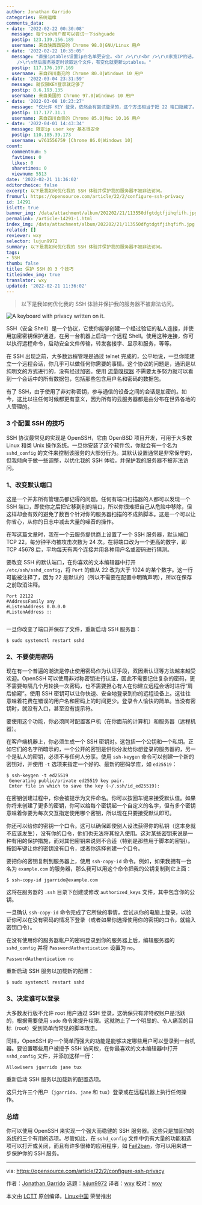 ```yaml
---
author: Jonathan Garrido
categories: 系统运维
comments_data:
- date: '2022-02-22 00:30:08'
  message: 每个ssh用户都可以尝试一下sshguade
  postip: 123.139.156.189
  username: 来自陕西西安的 Chrome 98.0|GNU/Linux 用户
- date: '2022-02-22 10:35:05'
  message: "直接iptables设置ip白名单更安全。<br />\r\n<br />\r\n家宽IP的话，可以向坚果云之类支持WebDAV的网盘(也可自建)传一个包含家宽IP的文本文件，<br
    />\r\n然后服务器定时读取这个文件，有变化就更新iptables。"
  postip: 117.176.107.169
  username: 来自四川南充的 Chrome 80.0|Windows 10 用户
- date: '2022-03-04 23:31:59'
  message: 就仅限KEY登录就足够了
  postip: 8.6.193.135
  username: 来自美国的 Chrome 97.0|Windows 10 用户
- date: '2022-03-08 10:23:27'
  message: "仅允许 KEY 登录，依然会有尝试登录的，这个方法相当于把 22 端口隐藏了。<br />\r\n<br />\r\n有点类似于端口敲门 (wiki.archlinux.org/title/Port_knocking)。"
  postip: 117.177.31.1
  username: 来自四川自贡的 Chrome 85.0|Mac 10.16 用户
- date: '2022-04-01 14:43:34'
  message: 限定ip user key 基本很安全
  postip: 110.185.39.173
  username: w761556759 [Chrome 86.0|Windows 10]
count:
  commentnum: 5
  favtimes: 0
  likes: 0
  sharetimes: 0
  viewnum: 5513
date: '2022-02-21 11:36:02'
editorchoice: false
excerpt: 以下是我如何优化我的 SSH 体验并保护我的服务器不被非法访问。
fromurl: https://opensource.com/article/22/2/configure-ssh-privacy
id: 14291
islctt: true
banner_img: /data/attachment/album/202202/21/113550dfgtdgtfjihqfifh.jpg
permalink: /article-14291-1.html
index_img: /data/attachment/album/202202/21/113550dfgtdgtfjihqfifh.jpg.thumb.jpg
related: []
reviewer: wxy
selector: lujun9972
summary: 以下是我如何优化我的 SSH 体验并保护我的服务器不被非法访问。
tags:
- SSH
thumb: false
title: 保护 SSH 的 3 个技巧
titleindex_img: true
translator: wxy
updated: '2022-02-21 11:36:02'
---
```



> 
> 以下是我如何优化我的 SSH 体验并保护我的服务器不被非法访问。
> 
> 
> 


![](/data/attachment/album/202202/21/113550dfgtdgtfjihqfifh.jpg "A keyboard with privacy written on it.")


SSH（安全 Shell）是一个协议，它使你能够创建一个经过验证的私人连接，并使用加密密钥保护通道，在另一台机器上启动一个远程 Shell。使用这种连接，你可以执行远程命令，启动安全文件传输，转发套接字、显示和服务，等等。


在 SSH 出现之前，大多数远程管理是通过 telnet 完成的，公平地说，一旦你能建立一个远程会话，你几乎可以做任何你需要的事情。这个协议的问题是，通讯是以纯明文的方式进行的，没有经过加密。使用 [流量嗅探器](https://www.redhat.com/sysadmin/troubleshoot-network-dhcp-configuration) 不需要太多努力就可以看到一个会话中的所有数据包，包括那些包含用户名和密码的数据包。


有了 SSH，由于使用了非对称密钥，参与通信的设备之间的会话是加密的。如今，这比以往任何时候都更有意义，因为所有的云服务器都是由分布在世界各地的人管理的。


### 3 个配置 SSH 的技巧


SSH 协议最常见的实现是 OpenSSH，它由 OpenBSD 项目开发，可用于大多数 Linux 和类 Unix 操作系统。一旦你安装了这个软件包，你就会有一个名为 `sshd_config` 的文件来控制该服务的大部分行为。其默认设置通常是非常保守的，但我倾向于做一些调整，以优化我的 SSH 体验，并保护我的服务器不被非法访问。


### 1、改变默认端口


这是一个并非所有管理员都记得的问题。任何有端口扫描器的人都可以发现一个 SSH 端口，即使你之后把它移到别的端口，所以你很难把自己从危险中移除，但这样却会有效的避免了数百个针对你的服务器扫描的不成熟脚本。这是一个可以让你省心，从你的日志中减去大量的噪音的操作。


在写这篇文章时，我在一个云服务提供商上设置了一个 SSH 服务器，默认端口 TCP 22，每分钟平均被攻击次数为 24 次。在将端口改为一个更高的数字，即 TCP 45678 后，平均每天有两个连接并用各种用户名或密码进行猜测。


要改变 SSH 的默认端口，在你喜欢的文本编辑器中打开 `/etc/ssh/sshd_config`，将 `Port` 的值从 22 改为大于 1024 的某个数字。这一行可能被注释了，因为 22 是默认的（所以不需要在配置中明确声明），所以在保存之前取消注释。



```
Port 22122
#AddressFamily any 
#ListenAddress 0.0.0.0 
#ListenAddress ::


```

一旦你改变了端口并保存了文件，重新启动 SSH 服务器：



```
$ sudo systemctl restart sshd

```

### 2、不要使用密码


现在有一个普遍的潮流是停止使用密码作为认证手段，双因素认证等方法越来越受欢迎。OpenSSH 可以使用非对称密钥进行认证，因此不需要记住复杂的密码，更不需要每隔几个月轮换一次密码，也不需要担心有人在你建立远程会话时进行“肩后偷窥”。使用 SSH 密钥可以让你快速、安全地登录到你的远程设备上。这往往意味着花费在错误的用户名和密码上的时间更少。登录令人愉快的简单。当没有密钥时，就没有入口，甚至没有提示符。


要使用这个功能，你必须同时配置客户机（在你面前的计算机）和服务器（远程机器）。


在客户端机器上，你必须生成一个 SSH 密钥对。这包括一个公钥和一个私钥。正如它们的名字所暗示的，一个公开的密钥是供你分发给你想登录的服务器的，另一个是私人的密钥，必须不与任何人分享。使用 `ssh-keygen` 命令可以创建一个新的密钥对，并使用 `-t` 选项来指定一个好的、最新的密码学库，如 `ed25519`：



```
$ ssh-keygen -t ed25519    
 Generating public/private ed25519 key pair. 
 Enter file in which to save the key (~/.ssh/id_ed25519):

```

在密钥创建过程中，你会被提示为文件命名。你可以按回车键来接受默认值。如果你将来创建了更多的密钥，你可以给每个密钥起一个自定义的名字，但有多个密钥意味着你要为每次交互指定使用哪个密钥，所以现在只要接受默认即可。


你还可以给你的密钥一个口令。这可以确保即使别人设法获得你的私钥（这本身就不应该发生），没有你的口令，他们也无法将其投入使用。这对某些密钥来说是一种有用的保护措施，而对其他密钥来说则不合适（特别是那些用于脚本的密钥）。按回车键让你的密钥没有口令，或者你选择创建一个口令。


要把你的密钥复制到服务器上，使用 `ssh-copy-id` 命令。例如，如果我拥有一台名为 `example.com` 的服务器，那么我可以用这个命令把我的公钥复制到它上面：



```
$ ssh-copy-id jgarrido@example.com

```

这将在服务器的 `.ssh` 目录下创建或修改 `authorized_keys` 文件，其中包含你的公钥。


一旦确认 `ssh-copy-id` 命令完成了它所做的事情，尝试从你的电脑上登录，以验证你可以在没有密码的情况下登录（或者如果你选择使用你的密钥的口令，就输入密钥口令）。


在没有使用你的服务器帐户的密码登录到你的服务器上后，编辑服务器的 `sshd_config` 并将 `PasswordAuthentication` 设置为 `no`。



```
PasswordAuthentication no

```

重新启动 SSH 服务以加载新的配置：



```
$ sudo systemctl restart sshd

```

### 3、决定谁可以登录


大多数发行版不允许 root 用户通过 SSH 登录，这确保只有非特权账户是活跃的，根据需要使用 `sudo` 命令来提升权限。这就防止了一个明显的、令人痛苦的目标（root）受到简单而常见的脚本攻击。


同样，OpenSSH 的一个简单而强大的功能是能够决定哪些用户可以登录到一台机器。要设置哪些用户被授予 SSH 访问权，在你最喜欢的文本编辑器中打开 `sshd_config` 文件，并添加这样一行：



```
AllowUsers jgarrido jane tux

```

重新启动 SSH 服务以加载新的配置选项。


这只允许三个用户（`jgarrido`、`jane` 和 `tux`）登录或在远程机器上执行任何操作。


### 总结


你可以使用 OpenSSH 来实现一个强大而稳健的 SSH 服务器。这些只是加固你的系统的三个有用的选项。尽管如此，在 `sshd_config` 文件中仍有大量的功能和选项可以打开或关闭，而且有许多很棒的应用程序，如 [Fail2ban](https://opensource.com/life/15/7/pipe-dreams)，你可以用来进一步保护你的 SSH 服务。




---


via: <https://opensource.com/article/22/2/configure-ssh-privacy>


作者：[Jonathan Garrido](https://opensource.com/users/jgarrido) 选题：[lujun9972](https://github.com/lujun9972) 译者：[wxy](https://github.com/wxy) 校对：[wxy](https://github.com/wxy)


本文由 [LCTT](https://github.com/LCTT/TranslateProject) 原创编译，[Linux中国](https://linux.cn/) 荣誉推出